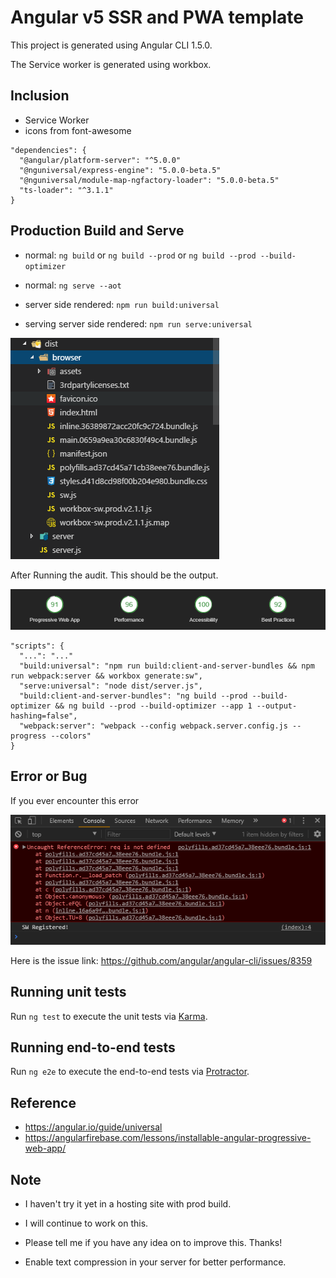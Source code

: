 # Angular v5 SSR and PWA template

This project is generated using Angular CLI 1.5.0.

The Service worker is generated using workbox.

## Inclusion

* Service Worker
* icons from font-awesome

```
"dependencies": {
  "@angular/platform-server": "^5.0.0"
  "@nguniversal/express-engine": "5.0.0-beta.5"
  "@nguniversal/module-map-ngfactory-loader": "5.0.0-beta.5"
  "ts-loader": "^3.1.1"
}
```

## Production Build and Serve

* normal: `ng build` or `ng build --prod` or `ng build --prod --build-optimizer`
* normal: `ng serve --aot`

* server side rendered: `npm run build:universal`
* serving server side rendered: `npm run serve:universal`

![build](./docs/screenshots/build.png "This should be the output after the build process")

After Running the audit. This should be the output.

![build](./docs/screenshots/audit.png "This should be the output after the audit process")

```
"scripts": {
  "...": "..."
  "build:universal": "npm run build:client-and-server-bundles && npm run webpack:server && workbox generate:sw",
  "serve:universal": "node dist/server.js",
  "build:client-and-server-bundles": "ng build --prod --build-optimizer && ng build --prod --build-optimizer --app 1 --output-hashing=false",
  "webpack:server": "webpack --config webpack.server.config.js --progress --colors"
}
```

## Error or Bug

If you ever encounter this error

![req-error](./docs/screenshots/req-error.png "Please refer to the link below")

Here is the issue link: https://github.com/angular/angular-cli/issues/8359

## Running unit tests

Run `ng test` to execute the unit tests via [Karma](https://karma-runner.github.io).

## Running end-to-end tests

Run `ng e2e` to execute the end-to-end tests via [Protractor](http://www.protractortest.org/).

## Reference

* https://angular.io/guide/universal
* https://angularfirebase.com/lessons/installable-angular-progressive-web-app/

## Note

* I haven't try it yet in a hosting site with prod build.
* I will continue to work on this.
* Please tell me if you have any idea on to improve this. Thanks!

* Enable text compression in your server for better performance.
